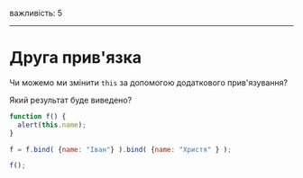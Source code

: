 важливість: 5

---

# Друга прив'язка

Чи можемо ми змінити `this` за допомогою додаткового прив'язування?

Який результат буде виведено?

```js no-beautify
function f() {
  alert(this.name);
}

f = f.bind( {name: "Іван"} ).bind( {name: "Христя" } );

f();
```

